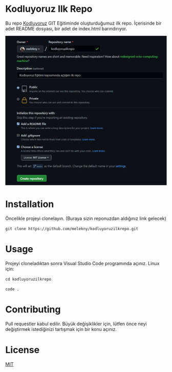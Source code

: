 # Kodluyoruz Ilk Repo

Bu repo [Kodluyoruz](https://www.kodluyoruz.org/) GIT Eğitiminde oluşturduğumuz ilk repo. İçerisinde bir adet README dosyası, bir adet de index.html barındırıyor.

![Proje Resmi](https://github.com/melekny/kodluyoruzilkrepo/blob/main/figures/github.png)

#  Installation
Öncelikle projeyi clonelayın. (Buraya sizin reponuzdan aldığınız link gelecek)

`git clone https://github.com/melekny/kodluyoruzilkrepo.git`

#  Usage
Projeyi cloneladıktan sonra Visual Studio Code programında açınız.
Linux için:

`cd kodluyoruzilkrepo`

`code .`

#  Contributing
Pull requestler kabul edilir. Büyük değişiklikler için, lütfen önce neyi değiştirmek istediğinizi tartışmak için bir konu açınız.

#  License
[MIT](https://choosealicense.com/licenses/mit/)